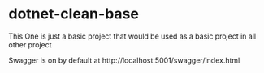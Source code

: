 # dotnet-clean-base
This One is just a basic project that would be used as a basic project in all other project

Swagger is on by default at		http://localhost:5001/swagger/index.html
